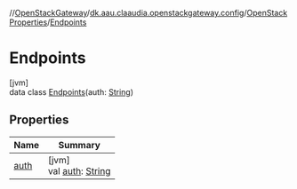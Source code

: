 //[OpenStackGateway](../../../../index.md)/[dk.aau.claaudia.openstackgateway.config](../../index.md)/[OpenStackProperties](../index.md)/[Endpoints](index.md)

# Endpoints

[jvm]\
data class [Endpoints](index.md)(auth: [String](https://kotlinlang.org/api/latest/jvm/stdlib/kotlin/-string/index.html))

## Properties

| Name | Summary |
|---|---|
| [auth](auth.md) | [jvm]<br>val [auth](auth.md): [String](https://kotlinlang.org/api/latest/jvm/stdlib/kotlin/-string/index.html) |

